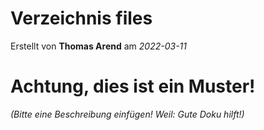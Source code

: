 # Verzeichnis files

Erstellt von **Thomas Arend** am *2022-03-11*

# Achtung, dies ist ein **Muster!**

*(Bitte eine Beschreibung einfügen! Weil: Gute Doku hilft!)*

